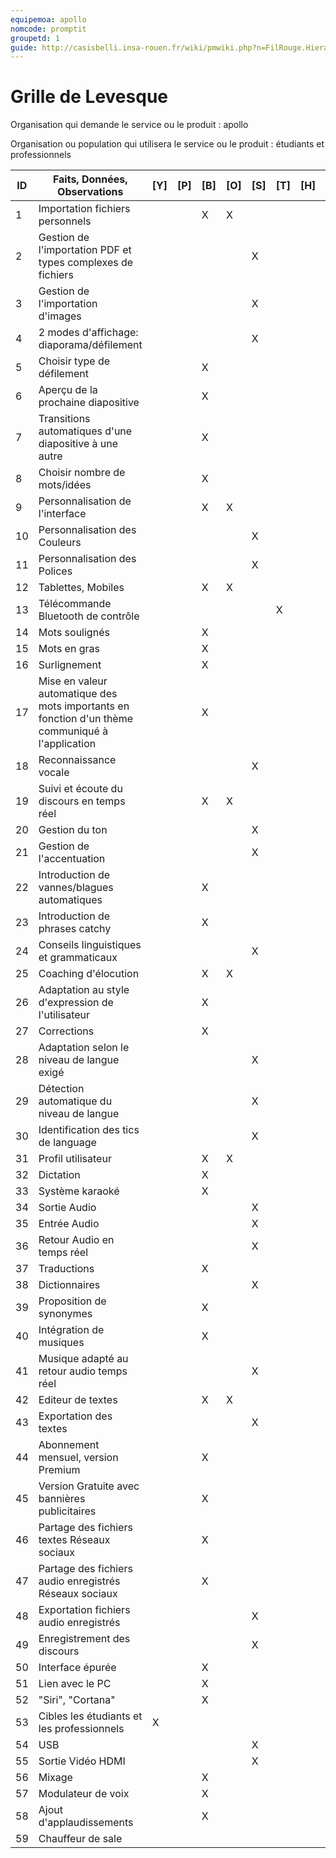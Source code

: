 ```yaml
---
equipemoa: apollo
nomcode: promptit
groupetd: 1
guide: http://casisbelli.insa-rouen.fr/wiki/pmwiki.php?n=FilRouge.HierachiserBesoins
---
```


# Grille de Levesque

Organisation qui demande le service ou le produit : apollo

Organisation ou population qui utilisera le service ou le produit : étudiants et professionnels

| ID | Faits, Données, Observations | [Y] | [P] | [B] | [O] | [S] | [T] | [H] | [R] |
|----|------------------------------|----------|----------|--------|-------------|----------|----------|-----------|------------|
|1| Importation fichiers personnels| | |X| X| | | |  | 				
|2|	Gestion de l'importation PDF et types complexes de fichiers| | | | | X | | | 1 |
|3|	Gestion de l'importation d'images |	|	|	| | X | | | 1 |
|4|	2 modes d'affichage: diaporama/défilement|	|	|	| |	X	| | | 4 |
|5|	Choisir type de défilement | | |	X | |		| | | 9 |
|6|	Aperçu de la prochaine diapositive	| | | X	| |		| | |9  |
|7|	Transitions automatiques d'une diapositive à une autre | | |X | | | | |33 |				
|8| Choisir nombre de mots/idées	| | |X| |		| | | 9 |
|9|	Personnalisation de l'interface | | | X |X | | | |  |					
|10|	Personnalisation des Couleurs | | |  | |X | | |9  |	
|11|	Personnalisation des Polices	| | |	| |	X	| | | 9 |
|12|  Tablettes, Mobiles	| | |X	| X|		| | |  |
|13|	Télécommande Bluetooth de contrôle	| | |	| |		| X| | 12 |
|14|	Mots soulignés	| | |X	| |		| | | 17 |
|15|	Mots en gras	| | |X	| |		| | | 17 |
|16|	Surlignement | | |X  | | | | | 17 |			
|17|	Mise en valeur automatique des mots importants en fonction d'un thème communiqué à l'application | | |X | | | | |9  |	
|18|	Reconnaissance vocale | | |  | |X | | |32 |				
|19|	Suivi et écoute du discours en temps réel | | |X  |X | |  | |  |		
|20|	Gestion du ton	| | |	| |X		| | | 25 |	
|21|	Gestion de l'accentuation |  | |	| |X	| | |25  |	
|22|	Introduction de vannes/blagues automatiques	| | |X	| |		| | |  42|
|23|	Introduction de phrases catchy	| | |X	| |		| | | 42 |
|24|	Conseils linguistiques et grammaticaux		|  | |	| |X	| | | 25 |
|25|	Coaching d'élocution 	| | |X |X |	| | |  |			
|26|	Adaptation au style d'expression de l'utilisateur	| | |X| |		| | | 31 |
|27|	Corrections	| |  |X| |	| | |42  |						
|28|	Adaptation selon le niveau de langue exigé	| | |	| |X	| | |26  |
|29|	Détection automatique du niveau de langue	| | | 	| |X	| | | 26 |		
|30|	Identification des tics de language	| | | 	| |X| | |  26|					
|31|	Profil utilisateur	| | |X|X |		| | |  |
|32|	Dictation | | |X| |		| | | 42 |
|33|	Système karaoké | | |X 	| |	| | |  |				
|34|	Sortie Audio | | | 	| |X	| | | 19 |				
|35|	Entrée Audio | | | 	|  |X	| | |49 |				
|36|	Retour Audio en temps réel | |  | | |X	| | |19 |	
|37|	Traductions | | | X	|  |	| | |37 |						
|38|	Dictionnaires	| | |	| |	X	| | | 27 |
|39|	Proposition de synonymes	|  | |	X| | | | | 42 |
|40|	Intégration de musiques		| |  |	X| |	| | |  |
|41|	Musique adapté au retour audio temps réel		|  | |	| |	X| | |40  |
|42|	Editeur de textes	| | |X	|X |		| | |  |
|43|	Exportation des textes	| | |	| |X	| | | 1 |
|44|	Abonnement mensuel, version Premium	| |  |X	| |	| | |  |
|45|	Version Gratuite avec bannières publicitaires	| | |X	| |		| | |  |
|46|	Partage des fichiers textes Réseaux sociaux		|  | |X	| |	| | |  |
|47|	Partage des fichiers audio enregistrés Réseaux sociaux	| |  |	X| |	| | |  |					
|48|	Exportation fichiers audio enregistrés		| |  |	| |X	| | |47  |	
|49|	Enregistrement des discours			| |  |	| |X	| | | 32 |						
|50|	Interface épurée				| | |X 	| |	| | |  |					
|51|	Lien avec le PC		| | | X	|  |	| | | |				
|52|	"Siri", "Cortana"	| |  |X	| |	| | |  |							
|53|	Cibles les étudiants et les professionnels	| X| | 	| |	| | |  |					
|54|	USB		| |  |	| |X	| | |51  |							
|55|	Sortie Vidéo HDMI		| | |	| |X	 | | |34  |		
|56|	Mixage	| |  |	X| |	| | | 57 |							
|57|	Modulateur de voix	| | |X	| |	 | | | 56 |	
|58|	Ajout d'applaudissements						| | |X	| | |  | | 56 |	
|59|	Chauffeur de sale	| |  |	| |	| | | |					
